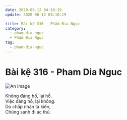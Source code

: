 ```yaml
---
date: 2020-06-12 04:10:19
update: 2020-06-12 04:10:19

title: Bài kệ 316 - Phẩm Địa Ngục
category:
  - pham-dia-nguc
  - Phẩm Địa Ngục
tag:
  - pham-dia-nguc
---
```


# Bài kệ 316 - Pham Dia Nguc

![An image](/img/pham-dia-nguc/pham-dia-nguc-316.jpg)

Không đáng hổ, lại hổ.<br>Việc đáng hổ, lại không.<br>Do chấp nhận tà kiến,<br>Chúng sanh đi ác thú.<br>
